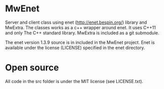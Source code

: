 MwEnet
======
Server and client class using enet (http://enet.bespin.org/) library
 and MwExtra. The classes works as a c++ wrapper around enet. It uses
 C++11 and only The C++ standard library. MwExtra is included as a git
 submodule.

The enet version 1.3.9 source is in included in the MwEnet project. 
Enet is available under the license (LICENSE) specified in the enet 
directory.

Open source
======
All code in the src folder is under the MIT license (see LICENSE.txt).
